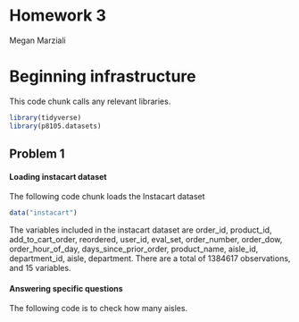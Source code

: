 Homework 3
================
Megan Marziali

# Beginning infrastructure

This code chunk calls any relevant libraries.

``` r
library(tidyverse)
library(p8105.datasets)
```

## Problem 1

#### Loading instacart dataset

The following code chunk loads the Instacart dataset

``` r
data("instacart")
```

The variables included in the instacart dataset are order\_id,
product\_id, add\_to\_cart\_order, reordered, user\_id, eval\_set,
order\_number, order\_dow, order\_hour\_of\_day,
days\_since\_prior\_order, product\_name, aisle\_id, department\_id,
aisle, department. There are a total of 1384617 observations, and 15
variables.

#### Answering specific questions

The following code is to check how many aisles.
